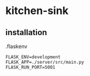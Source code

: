 # kitchen-sink

## installation

.flaskenv
```node
FLASK_ENV=development
FLASK_APP=./server/src/main.py
FLASK_RUN_PORT=5001
```
